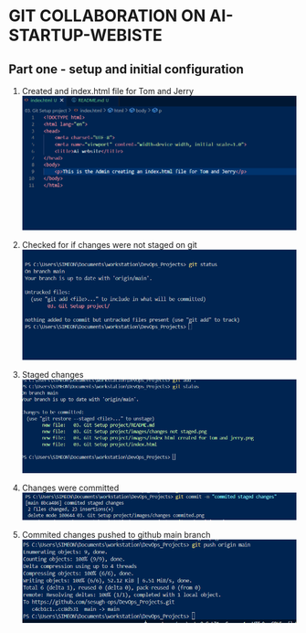 # **GIT COLLABORATION ON AI-STARTUP-WEBISTE**

## Part one - setup and initial configuration

1. Created and index.html file for Tom and Jerry
![index file](./images/index%20html%20created%20for%20tom%20and%20jerry.png)



2. Checked for if changes were not staged on git
![unstaged](./images/changes%20not%20staged.png)

3. Staged changes
![staged](./images/stages%20changes.png)



4. Changes were committed
![commited](./images/commited%20changes.png)



5. Commited changes pushed to github main branch
![main](./images/changes%20pushed%20to%20origin%20main.png)